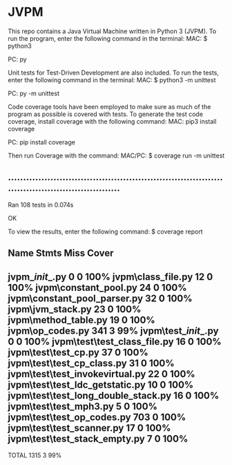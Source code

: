 # JVPM

This repo contains a Java Virtual Machine written in Python 3 (JVPM). To run the
program, enter the following command in the terminal:
MAC:
$ python3 

PC:
py 

Unit tests for Test-Driven Development are also included. To run the tests,
enter the following command in the terminal:
MAC:
$ python3 -m unittest

PC:
py -m unittest

Code coverage tools have been employed to make sure as much of the program as 
possible is covered with tests. To generate the test code coverage, install 
coverage with the following command:
MAC:
pip3 install coverage

PC:
pip install coverage

Then run Coverage with the command:
MAC/PC:
$ coverage run -m unittest

............................................................................................................
----------------------------------------------------------------------
Ran 108 tests in 0.074s

OK

To view the results, enter the following command:
$ coverage report

Name                                  Stmts   Miss  Cover
---------------------------------------------------------
jvpm\__init__.py                          0      0   100%
jvpm\class_file.py                       12      0   100%
jvpm\constant_pool.py                    24      0   100%
jvpm\constant_pool_parser.py             32      0   100%
jvpm\jvm_stack.py                        23      0   100%
jvpm\method_table.py                     19      0   100%
jvpm\op_codes.py                        341      3    99%
jvpm\test\__init__.py                     0      0   100%
jvpm\test\test_class_file.py             16      0   100%
jvpm\test\test_cp.py                     37      0   100%
jvpm\test\test_cp_class.py               31      0   100%
jvpm\test\test_invokevirtual.py          22      0   100%
jvpm\test\test_ldc_getstatic.py          10      0   100%
jvpm\test\test_long_double_stack.py      16      0   100%
jvpm\test\test_mph3.py                    5      0   100%
jvpm\test\test_op_codes.py              703      0   100%
jvpm\test\test_scanner.py                17      0   100%
jvpm\test\test_stack_empty.py             7      0   100%
---------------------------------------------------------
TOTAL                                  1315      3    99%

